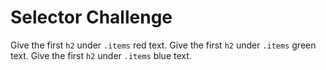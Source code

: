 # Selector Challenge

Give the first `h2` under `.items` red text.
Give the first `h2` under `.items` green text.
Give the first `h2` under `.items` blue text.
